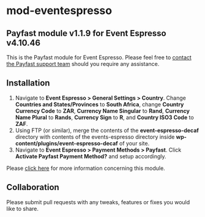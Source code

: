 # mod-eventespresso

## Payfast module v1.1.9 for Event Espresso v4.10.46

This is the Payfast module for Event Espresso. Please feel free
to [contact the Payfast support team](https://payfast.io/contact/) should you require any assistance.

## Installation

1. Navigate to **Event Espresso > General Settings > Country**. Change **Countries and States/Provinces** to **South
   Africa**, change **Country Currency Code** to **ZAR**, **Currency Name Singular** to **Rand**, 
   **Currency Name Plural** to **Rands**, **Currency Sign** to **R**, and **Country ISO3 Code** to **ZAF**.
3. Using FTP (or similar), merge the contents of the **event-espresso-decaf** directory with contents of the
   events-espresso directory inside **wp-content/plugins/event-espresso-decaf** of your site.
4. Navigate to **Event Espresso > Payment Methods > Payfast**. Click **Activate Payfast Payment Method?** and setup
   accordingly.

Please [click here](https://payfast.io/integration/plugins/event-espresso/) for more information concerning this
module.

## Collaboration

Please submit pull requests with any tweaks, features or fixes you would like to share.
